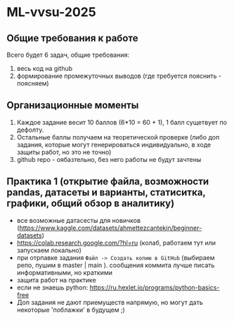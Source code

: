 # ML-vvsu-2025

## Общие требования к работе
Всего будет 6 задач, общие требования:
1. весь код на github
2. формирование промежуточных выводов (где требуется пояснить - поясняем)

## Организационные моменты
1. Каждое задание весит 10 баллов (6*10 = 60 + 1), 1 балл сущетвует по дефолту.
2. Остальные баллы получаем на теоретической проверке (либо доп задания, которые могут генерироваться индивидуально, в ходе защиты работ, но это не точно)
3. github repo - оябазтельно, без него работы не будут зачтены

## Практика 1 (открытие файла, возможности pandas, датасеты и варианты, статиситка, графики, общий обзор в аналитику)
- все возможные датасесты для новичков (https://www.kaggle.com/datasets/ahmettezcantekin/beginner-datasets)
- https://colab.research.google.com/?hl=ru (колаб, работаем тут или запускаем локально)
- при отрпавке задания ```Файл -> Создать копию в GitHub``` (выбираем репо, пушим в master | main ). сообщения коммита лучше писать информативными, но краткими
- защита работ на практике
- если не знаешь python: https://ru.hexlet.io/programs/python-basics-free
- Доп задания не дают приемуществ напрямую, но могут дать некоторые 'поблажки' в будущем ;)
